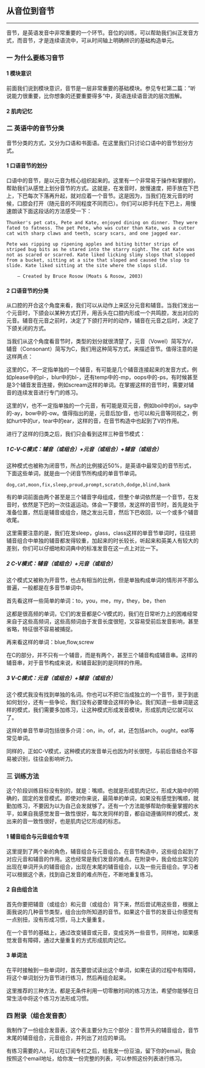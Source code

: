 ## 从音位到音节

***

音节，是英语发音中非常重要的一个环节。音位的训练，可以帮助我们纠正发音方式，而音节，才是连续语流中，可从时间轴上明确辨识的基础构造单元。

### 一 为什么要练习音节

#### 1 模块意识

前面我们说到模块意识，音节是一层非常重要的基础模块。参见专栏第二篇：”听说能力很重要，比你想象的还要重要得多“中，英语连续语音流的层次图解。

#### 2 肌肉记忆

### 二 英语中的音节分类

音节分类的方式，又分为口语和书面语。在这里我们只讨论口语中的音节划分方式。

#### 1 口语音节的划分

口语中的音节，是以元音为核心组织起来的。这里有一个非常易于操作和掌握的，帮助我们从感觉上划分音节的方式。这就是，在发音时，放慢速度，把手放在下巴上，下巴每次下落再升起，就对应着一个音节。这是因为，当我们在发元音的时候，口腔会打开（随元音的不同程度不同而已）。你们可以把手托在下巴上，用慢速朗读下面这段话的方法感受一下：

```
Thunker's pet cats, Pete and Kate, enjoyed dining on dinner. They were fated to fatness. The pet Pete, who was cuter than Kate, was a cutter cat with sharp claws and teeth, scary scars, and one jagged ear.

Pete was ripping up ripening apples and biting bitter strips of striped bug bits as he stared into the starry night. The cat Kate was not as scared or scarred. Kate liked licking slimy slops that slopped from a bucket, sitting at a site that sloped and caused the slop to slide. Kate liked sitting at the site where the slops slid.

    — Created by Bruce Rosow (Moats & Rosow, 2003)
```

#### 2 口语音节的分类

从口腔的开合这个角度来看，我们可以从动作上来区分元音和辅音。当我们发出一个元音时，下颌会以某种方式打开，用舌头在口腔内形成一个共鸣腔，发出对应的元音。辅音在元音之前时，决定了下颌打开时的动作，辅音在元音之后时，决定了下颌关闭的方式。

当我们从这个角度看音节时，类型的划分就很清楚了，元音（Vowel）简写为V，辅音（Consonant）简写为C，我们用这种简写方式，来描述音节。值得注意的是这样两点：

这里的C，不一定指单独的一个辅音，有可能是几个辅音连接起来的发音方式，例如please中的pl-，blur中的bl-，还有temp中的-mp，oops中的-ps，有时候甚至是3个辅音发音连接，例如scream这样的单词。在掌握这样的音节时，需要对辅音的连续发音进行专门的练习。

这里的V，也不一定指单独的一个元音，有可能是双元音，例如boil中的oi，say中的-ay，bow中的-ow。值得指出的是，元音后加r音，也可以和元音等同视之，例如hurt中的ur，tear中的ear，这样的音，在音节构造中也起到了V的作用。

进行了这样的归类之后，我们只会看到这样三种音节模式：

##### 1 C-V-C模式：辅音（或组合）+元音（或组合）+辅音（或组合）

这种模式也被称为闭音节，所占的比例接近50%，是英语中最常见的音节形式，下面这些单词，就是由一个闭音节所构成的单音节单词。

```
dog,cat,moon,fix,sleep,proud,prompt,scratch,dodge,blind,bank
```

有的单词前面由两个甚至是三个辅音字母组成，但整个单词依然是一个音节，在发音时，依然是下巴的一次往返运动。体会一下要领，发这样的音节时，首先是处于准备位置，然后是辅音或组合，随之发出元音，然后下巴收回，以一个或多个辅音收尾。

这里需要注意的是，我们在发sleep，glass，class这样的单音节单词时，往往把辅音组合中单独的辅音都发得较重，加起来的时长较长，听起来和英美人有较大的差别，你们可以仔细地和词典中的标准发音在这一点上对比一下。

##### 2 C-V模式：辅音（或组合）+元音（或组合）

这个模式又被称为开音节，也占有相当的比例，但是单独构成单词的情形并不那么普遍，一般都是在多音节单词中。

首先看这样一些简单的单词：to，you，me，my，they，be，then

这都是很高频的单词，它们的发音都是C-V模式的，我们在日常听力上的困难经常来自于这些高频词，这些高频词由于发音长度很短，又容易受前后发音影响，甚至省略，特征很不容易被捕捉。

再来看这样的单词：blue,flow,screw

在C的部分，并不只有一个辅音，而是有两个，甚至三个辅音构成辅音串。这样的辅音串，对于音节构成来说，和辅音起到的是同样的作用。

##### 3 V-C模式：元音（或组合）+辅音（或组合）

这个模式我没有找到单独的名词。你也可以不把它当成独立的一个音节，至于到底如何划分，还有一些争论，我们没有必要理会这样的争论。我们知道一些单词是这样的模式，我们需要多加练习，让这种模式形成发音模块，形成肌肉记忆就可以了。

这样的单音节单词包括很多介词：on，in，of，at，还包括arch，ought，eat等常见单词。

同样的，正如C-V模式，这种模式的发音单元也因为时长很短，与前后音结合不容易被识别，往往会影响听力。

### 三 训练方法

这个阶段训练目标没有别的，就是：嘴顺。也就是形成肌肉记忆，形成大脑中的明确的，固定的发音模式。即使对你来说，最简单的单词，如果没有感觉到嘴顺，就勤加练习，不要因为以为自己会发就够了。还有一个方法能够帮助你衡量掌握的水平，如果自我感觉发音一致性很好，每次发同样的音，都自动遵循同样的模式，发出来的音一致性很好，也是肌肉记忆形成的标志。

#### 1 辅音组合与元音组合专项

这里提到了两个新的角色，辅音组合与元音组合。在音节构造中，这些组合起到了对应元音和辅音的作用。这也经常是我们发音的难点。在附录中，我会给出常见的出现在单词开头的辅音组合，出现在末尾的辅音组合，以及一些元音组合。学习者可以根据这个表，找到自己发音的难点所在，不断地重复练习。

#### 2 自由组合法

首先你要把辅音（或组合）和元音（或组合）背下来，然后尝试用这些音，根据上面我说的几种音节类型，组合出你所知道的音节。如果这个音节的发音让你感觉有一点别扭，没有形成习惯，马上大量重复。

在一个音节的基础上，通过改变辅音或元音，变成另外一些音节，同样地，如果感觉发音有障碍，通过大量重复的方式形成肌肉记忆。

#### 3 单词法

在平时接触到一些单词时，首先要尝试读出这个单词，如果在读的过程中有障碍，将这个单词划分为音节进行练习，然后再组合起来。

这里推荐的三种方法，都是无条件利用一切零散时间的练习方法，希望你能够在日常生活中将这个练习方法形成习惯。

### 四 附录（组合发音表）

我制作了一份组合发音表，这个表主要分为三个部分：音节开头的辅音组合，音节末尾的辅音组合，元音组合，并列出了对应的单词。

有练习需要的人，可以在订阅专栏之后，给我发一份豆油，留下你的email，我会按照这个email地址，给你发一份完整的列表，可以参照这份列表进行练习。
